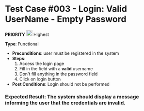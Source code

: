 # Test Case #003 - Login: Valid UserName - Empty Password

 **PRIORITY** <img src="https://i.postimg.cc/y6bMbpH8/ta2.png" width="20"/> Highest

**Type**: Functional
- **Preconditions**: user must be registered in the system
- **Steps**:
  1. Access the login page
  2. Fill in the field with a **valid** username
  3. Don't fill anything in the password field
  4. Click on login button
- **Post Conditions**: Login should not be performed

### **Expected Result**: The system should display a message informing the user that the credentials are invalid.